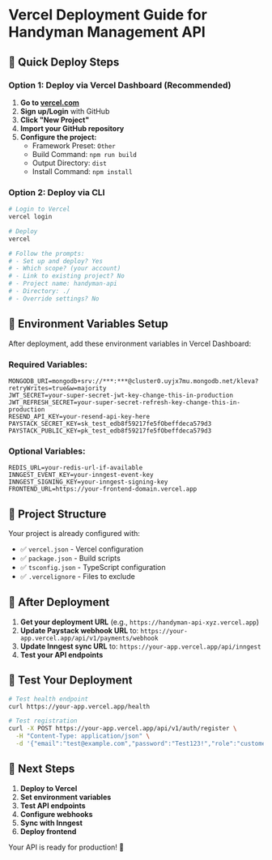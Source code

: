 # Vercel Deployment Guide for Handyman Management API

## 🚀 Quick Deploy Steps

### Option 1: Deploy via Vercel Dashboard (Recommended)

1. **Go to [vercel.com](https://vercel.com)**
2. **Sign up/Login** with GitHub
3. **Click "New Project"**
4. **Import your GitHub repository**
5. **Configure the project:**
   - Framework Preset: `Other`
   - Build Command: `npm run build`
   - Output Directory: `dist`
   - Install Command: `npm install`

### Option 2: Deploy via CLI

```bash
# Login to Vercel
vercel login

# Deploy
vercel

# Follow the prompts:
# - Set up and deploy? Yes
# - Which scope? (your account)
# - Link to existing project? No
# - Project name: handyman-api
# - Directory: ./
# - Override settings? No
```

## 🔧 Environment Variables Setup

After deployment, add these environment variables in Vercel Dashboard:

### Required Variables:
```
MONGODB_URI=mongodb+srv://***:***@cluster0.uyjx7mu.mongodb.net/kleva?retryWrites=true&w=majority
JWT_SECRET=your-super-secret-jwt-key-change-this-in-production
JWT_REFRESH_SECRET=your-super-secret-refresh-key-change-this-in-production
RESEND_API_KEY=your-resend-api-key-here
PAYSTACK_SECRET_KEY=sk_test_edb8f59217fe5fObeffdeca579d3
PAYSTACK_PUBLIC_KEY=pk_test_edb8f59217fe5fObeffdeca579d3
```

### Optional Variables:
```
REDIS_URL=your-redis-url-if-available
INNGEST_EVENT_KEY=your-inngest-event-key
INNGEST_SIGNING_KEY=your-inngest-signing-key
FRONTEND_URL=https://your-frontend-domain.vercel.app
```

## 📁 Project Structure

Your project is already configured with:
- ✅ `vercel.json` - Vercel configuration
- ✅ `package.json` - Build scripts
- ✅ `tsconfig.json` - TypeScript configuration
- ✅ `.vercelignore` - Files to exclude

## 🔗 After Deployment

1. **Get your deployment URL** (e.g., `https://handyman-api-xyz.vercel.app`)
2. **Update Paystack webhook URL** to: `https://your-app.vercel.app/api/v1/payments/webhook`
3. **Update Inngest sync URL** to: `https://your-app.vercel.app/api/inngest`
4. **Test your API endpoints**

## 🧪 Test Your Deployment

```bash
# Test health endpoint
curl https://your-app.vercel.app/health

# Test registration
curl -X POST https://your-app.vercel.app/api/v1/auth/register \
  -H "Content-Type: application/json" \
  -d '{"email":"test@example.com","password":"Test123!","role":"customer","profile":{"firstName":"Test","lastName":"User","phone":"+1234567890","address":"123 Test St"}}'
```

## 🎯 Next Steps

1. **Deploy to Vercel**
2. **Set environment variables**
3. **Test API endpoints**
4. **Configure webhooks**
5. **Sync with Inngest**
6. **Deploy frontend**

Your API is ready for production! 🚀
